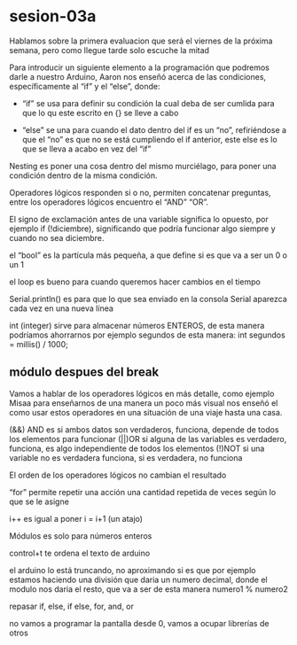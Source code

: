 # sesion-03a

Hablamos sobre la primera evaluacion que será el viernes de la próxima semana, pero como llegue tarde solo escuche la mitad

Para introducir un siguiente elemento a la programación que podremos darle a nuestro Arduino, Aaron nos enseñó acerca de las condiciones, específicamente al “if” y el “else”, donde:

- “if” se usa para definir su condición la cual deba de ser cumlida para que lo qu este escrito en {} se lleve a cabo
  
- “else” se una para cuando el dato dentro del if es un “no”, refiriéndose a que el “no” es que no se está cumpliendo el if anterior,  este else es lo que se lleva a acabo en vez del “if”  

Nesting es poner una cosa dentro del mismo murciélago, para poner una condición dentro de la misma condición.

Operadores lógicos responden si o no, permiten concatenar preguntas, entre los operadores lógicos encuentro el “AND” “OR”.

El signo de exclamación antes de una variable significa lo opuesto, por ejemplo if (!diciembre), significando que podría funcionar algo siempre y cuando no sea diciembre.

el “bool” es la partícula más pequeña,  a que define si es que va a ser un 0 o un 1

el loop es bueno para cuando queremos hacer cambios en el tiempo

Serial.println() es para que lo que sea enviado en la consola Serial aparezca cada vez en una nueva línea

int (integer) sirve para almacenar números ENTEROS, de esta manera podríamos ahorrarnos por ejemplo segundos de esta manera: int segundos = millis() / 1000;

## módulo despues del break

Vamos a hablar de los operadores lógicos en más detalle, como ejemplo Misaa para enseñarnos de una manera un poco más visual nos enseñó el como usar estos operadores en una situación de una viaje hasta una casa.

(&&) AND es si ambos datos son verdaderos, funciona, depende de todos los elementos para funcionar
(||)OR si alguna de las variables es verdadero, funciona, es algo independiente de todos los elementos
(!)NOT si una variable no es verdadera funciona, si es verdadera, no funciona

El orden de los operadores lógicos no cambian el resultado 

“for” permite repetir una acción una cantidad repetida de veces según lo que se le asigne

i++ es igual a poner i = i+1 (un atajo)

Módulos es solo para números enteros

control+t te ordena el texto de arduino

el arduino lo está truncando, no aproximando si es que por ejemplo estamos haciendo una división que daria un numero decimal, donde el modulo nos daria el resto, que va a ser de esta manera numero1 % numero2

repasar if, else, if else, for, and, or

no vamos a programar la pantalla desde 0, vamos a ocupar librerías de otros
